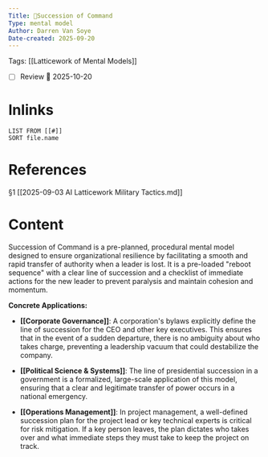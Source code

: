 ```yaml
---
Title: 🧩Succession of Command
Type: mental model 
Author: Darren Van Soye 
Date-created: 2025-09-20
---
```

Tags: [[Latticework of Mental Models]]

- [ ] Review 📅 2025-10-20
    
# Inlinks

```dataview
LIST FROM [[#]]
SORT file.name
```

# References

§1 [[2025-09-03 AI Latticework Military Tactics.md]]

# Content

Succession of Command is a pre-planned, procedural mental model designed to ensure organizational resilience by facilitating a smooth and rapid transfer of authority when a leader is lost. It is a pre-loaded "reboot sequence" with a clear line of succession and a checklist of immediate actions for the new leader to prevent paralysis and maintain cohesion and momentum.

**Concrete Applications:**

- **[[Corporate Governance]]**: A corporation's bylaws explicitly define the line of succession for the CEO and other key executives. This ensures that in the event of a sudden departure, there is no ambiguity about who takes charge, preventing a leadership vacuum that could destabilize the company.
    
- **[[Political Science & Systems]]**: The line of presidential succession in a government is a formalized, large-scale application of this model, ensuring that a clear and legitimate transfer of power occurs in a national emergency.
    
- **[[Operations Management]]**: In project management, a well-defined succession plan for the project lead or key technical experts is critical for risk mitigation. If a key person leaves, the plan dictates who takes over and what immediate steps they must take to keep the project on track.